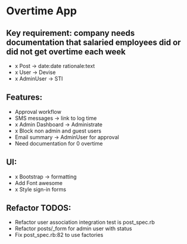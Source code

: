 # Overtime App

## Key requirement: company needs documentation that salaried employees did or did not get overtime each week

- x Post -> date:date rationale:text
- x User -> Devise
- x AdminUser -> STI

## Features:
- Approval workflow
- SMS messages -> link to log time
- x Admin Dashboard -> Administrate
- x Block non admin and guest users
- Email summary -> AdminUser for approval
- Need documentation for 0 overtime

## UI:
- x Bootstrap -> formatting
- Add Font awesome
- x Style sign-in forms

## Refactor TODOS:
- Refactor user association integration test is post_spec.rb
- Refactor posts/_form for admin user with status
- Fix post_spec.rb:82 to use factories
